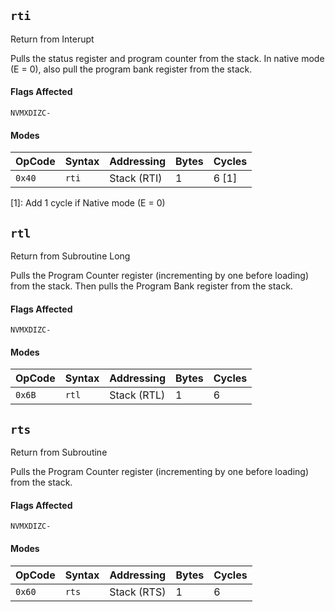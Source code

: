 
## `rti`

Return from Interupt

Pulls the status register and program counter from the stack. In native mode (E = 0), also pull the program bank register from the stack.

#### Flags Affected

```
NVMXDIZC-
```

#### Modes

| OpCode | Syntax       | Addressing            | Bytes | Cycles     |
|--------|--------------|-----------------------|-------|------------|
| `0x40` | `rti`        | Stack (RTI)           | 1     | 6 [1]      |

[1]: Add 1 cycle if Native mode (E = 0)





## `rtl`

Return from Subroutine Long

Pulls the Program Counter register (incrementing by one before loading) from the stack. Then pulls the Program Bank register from the stack.

#### Flags Affected

```
NVMXDIZC-
```

#### Modes

| OpCode | Syntax       | Addressing            | Bytes | Cycles     |
|--------|--------------|-----------------------|-------|------------|
| `0x6B` | `rtl`        | Stack (RTL)           | 1     | 6          |





## `rts`

Return from Subroutine

Pulls the Program Counter register (incrementing by one before loading) from the stack.

#### Flags Affected

```
NVMXDIZC-
```

#### Modes

| OpCode | Syntax       | Addressing            | Bytes | Cycles     |
|--------|--------------|-----------------------|-------|------------|
| `0x60` | `rts`        | Stack (RTS)           | 1     | 6          |

